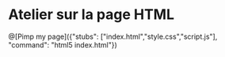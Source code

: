 # Atelier sur la page HTML

@[Pimp my page]({"stubs": ["index.html","style.css","script.js"], "command": "html5 index.html"})

